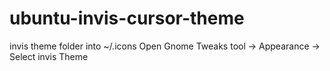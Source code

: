 # ubuntu-invis-cursor-theme
invis theme folder into ~/.icons
Open Gnome Tweaks tool -> Appearance -> Select invis Theme
